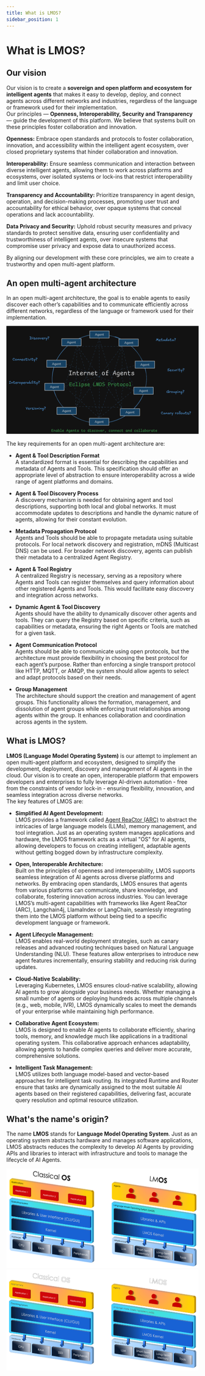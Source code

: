```yaml
---
title: What is LMOS?
sidebar_position: 1
---
```


# What is LMOS?

## Our vision
Our vision is to create a **sovereign and open platform and ecosystem for intelligent agents** that makes it easy to develop, deploy, and connect agents across different networks and industries, regardless of the language or framework used for their implementation. <br />
Our principles — **Openness, Interoperability, Security and Transparency** — guide the development of this platform. We believe that systems built on these principles foster collaboration and innovation.

**Openness:** Embrace open standards and protocols to foster collaboration, innovation, and accessibility within the intelligent agent ecosystem, over closed proprietary systems that hinder collaboration and innovation.

**Interoperability:** Ensure seamless communication and interaction between diverse intelligent agents, allowing them to work across platforms and ecosystems, over isolated systems or lock-ins that restrict interoperability and limit user choice.

**Transparency and Accountability:** Prioritize transparency in agent design, operation, and decision-making processes, promoting user trust and accountability for ethical behavior, over opaque systems that conceal operations and lack accountability.

**Data Privacy and Security:** Uphold robust security measures and privacy standards to protect sensitive data, ensuring user confidentiality and trustworthiness of intelligent agents, over insecure systems that compromise user privacy and expose data to unauthorized access.

By aligning our development with these core principles, we aim to create a trustworthy and open multi-agent platform.

## An open multi-agent architecture

In an open multi-agent architecture, the goal is to enable agents to easily discover each other’s capabilities and to communicate efficiently across different networks, regardless of the language or framework used for their implementation. <br/>

![Internet of Agents](/img/internet_of_agents_intro.png)

The key requirements for an open multi-agent architecture are:

- **Agent & Tool Description Format**  
   A standardized format is essential for describing the capabilities and metadata of Agents and Tools. This specification should offer an appropriate level of abstraction to ensure interoperability across a wide range of agent platforms and domains.

- **Agent & Tool Discovery Process**  
   A discovery mechanism is needed for obtaining agent and tool descriptions, supporting both local and global networks. It must accommodate updates to descriptions and handle the dynamic nature of agents, allowing for their constant evolution.

- **Metadata Propagation Protocol**  
   Agents and Tools should be able to propagate metadata using suitable protocols. For local network discovery and registration, mDNS (Multicast DNS) can be used. For broader network discovery, agents can publish their metadata to a centralized Agent Registry.

- **Agent & Tool Registry**  
   A centralized Registry is necessary, serving as a repository where Agents and Tools can register themselves and query information about other registered Agents and Tools. This would facilitate easy discovery and integration across networks.

- **Dynamic Agent & Tool Discovery**  
   Agents should have the ability to dynamically discover other agents and tools. They can query the Registry based on specific criteria, such as capabilities or metadata, ensuring the right Agents or Tools are matched for a given task.

- **Agent Communication Protocol**  
   Agents should be able to communicate using open protocols, but the architecture must provide flexibility in choosing the best protocol for each agent’s purpose. Rather than enforcing a single transport protocol like HTTP, MQTT, or AMQP, the system should allow agents to select and adapt protocols based on their needs.

- **Group Management**  
   The architecture should support the creation and management of agent groups. This functionality allows the formation, management, and dissolution of agent groups while enforcing trust relationships among agents within the group. It enhances collaboration and coordination across agents in the system.


## What is LMOS?

**LMOS (Language Model Operating System)** is our attempt to implement an open multi-agent platform and ecosystem, designed to simplify the development, deployment, discovery and management of AI agents in the cloud. Our vision is to create an open, interoperable platform that empowers developers and enterprises to fully leverage AI-driven automation - free from the constraints of vendor lock-in - ensuring flexibility, innovation, and seamless integration across diverse networks. <br/>
The key features of LMOS are:

- **Simplified AI Agent Development:**  
   LMOS provides a framework called [Agent ReaCtor (ARC)](/lmos/docs/arc/index) to abstract the intricacies of large language models (LLMs), memory management, and tool integration. Just as an operating system manages applications and hardware, the LMOS framework acts as a virtual "OS" for AI agents, allowing developers to focus on creating intelligent, adaptable agents without getting bogged down by infrastructure complexity.

- **Open, Interoperable Architecture:**  
   Built on the principles of openness and interoperability, LMOS supports seamless integration of AI agents across diverse platforms and networks. By embracing open standards, LMOS ensures that agents from various platforms can communicate, share knowledge, and collaborate, fostering innovation across industries. You can leverage LMOS’s multi-agent capabilities with frameworks like Agent ReaCtor (ARC), Langchain4j, LlamaIndex or LangChain, seamlessly integrating them into the LMOS platform without being tied to a specific development language or framework. 

- **Agent Lifecycle Management:**  
   LMOS enables real-world deployment strategies, such as canary releases and advanced routing techniques based on Natural Language Understanding (NLU). These features allow enterprises to introduce new agent features incrementally, ensuring stability and reducing risk during updates.

- **Cloud-Native Scalability:**  
   Leveraging Kubernetes, LMOS ensures cloud-native scalability, allowing AI agents to grow alongside your business needs. Whether managing a small number of agents or deploying hundreds across multiple channels (e.g., web, mobile, IVR), LMOS dynamically scales to meet the demands of your enterprise while maintaining high performance.

- **Collaborative Agent Ecosystem:**  
   LMOS is designed to enable AI agents to collaborate efficiently, sharing tools, memory, and knowledge much like applications in a traditional operating system. This collaborative approach enhances adaptability, allowing agents to handle complex queries and deliver more accurate, comprehensive solutions.

- **Intelligent Task Management:**  
   LMOS utilizes both language model-based and vector-based approaches for intelligent task routing. Its integrated Runtime and Router ensure that tasks are dynamically assigned to the most suitable AI agents based on their registered capabilities, delivering fast, accurate query resolution and optimal resource utilization.


## What's the name's origin?

The name **LMOS** stands for **Language Model Operating System**. Just as an operating system abstracts hardware and manages software applications, LMOS abstracts reduces the complexity to develop AI Agents by providing APIs and libraries to interact with infrastructure and tools to manage the lifecycle of AI Agents. 

![Operating System Analogy](/img//os-analogy-light.png#light-mode-only)
![Operating System Analogy](/img/os-analogy-dark.png#dark-mode-only)
